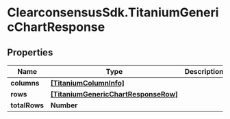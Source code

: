 # ClearconsensusSdk.TitaniumGenericChartResponse

## Properties

Name | Type | Description | Notes
------------ | ------------- | ------------- | -------------
**columns** | [**[TitaniumColumnInfo]**](TitaniumColumnInfo.md) |  | [optional] 
**rows** | [**[TitaniumGenericChartResponseRow]**](TitaniumGenericChartResponseRow.md) |  | [optional] 
**totalRows** | **Number** |  | [optional] 


